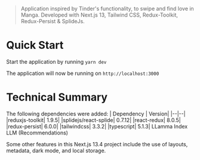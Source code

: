 

>
> Application inspired by Tinder's functionality, to swipe and find love in Manga. Developed with Next.js 13, Tailwind CSS, Redux-Toolkit, Redux-Persist & SplideJs.
>


# Quick Start

Start the application by running ```yarn dev```

The application will now be running on ```http://localhost:3000```

# Technical Summary

The following dependencies were added:
| Dependency     | Version|
|--|--|
|reduxjs-toolkit| 1.9.5|
|splidejs/react-splide| 0.7.12|
|react-redux| 8.0.5|
|redux-persist| 6.0.0|
|tailwindcss| 3.3.2|
|typescript| 5.1.3|
LLamma Index LLM (Recommendations)

Some other features in this Next.js 13.4 project include the use of layouts, metadata, dark mode, and local storage.
